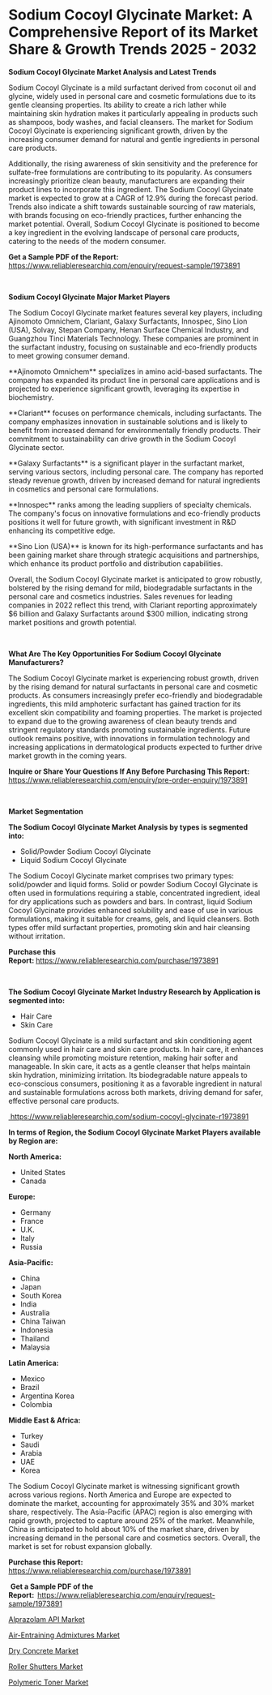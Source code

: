 <p><h1>Sodium Cocoyl Glycinate Market: A Comprehensive Report of its Market Share & Growth Trends 2025 - 2032</h1></p><p><strong>Sodium Cocoyl Glycinate Market Analysis and Latest Trends</strong></p>
<p><p>Sodium Cocoyl Glycinate is a mild surfactant derived from coconut oil and glycine, widely used in personal care and cosmetic formulations due to its gentle cleansing properties. Its ability to create a rich lather while maintaining skin hydration makes it particularly appealing in products such as shampoos, body washes, and facial cleansers. The market for Sodium Cocoyl Glycinate is experiencing significant growth, driven by the increasing consumer demand for natural and gentle ingredients in personal care products. </p><p>Additionally, the rising awareness of skin sensitivity and the preference for sulfate-free formulations are contributing to its popularity. As consumers increasingly prioritize clean beauty, manufacturers are expanding their product lines to incorporate this ingredient. The Sodium Cocoyl Glycinate market is expected to grow at a CAGR of 12.9% during the forecast period. Trends also indicate a shift towards sustainable sourcing of raw materials, with brands focusing on eco-friendly practices, further enhancing the market potential. Overall, Sodium Cocoyl Glycinate is positioned to become a key ingredient in the evolving landscape of personal care products, catering to the needs of the modern consumer.</p></p>
<p><strong>Get a Sample PDF of the Report:&nbsp;</strong> <a href="https://www.reliableresearchiq.com/enquiry/request-sample/1973891?utm_campaign=1141&utm_medium=2&utm_source=Github&utm_content=ia&utm_term=31012025&utm_id=sodium-cocoyl-glycinate">https://www.reliableresearchiq.com/enquiry/request-sample/1973891</a></p>
<p>&nbsp;</p>
<p><strong>Sodium Cocoyl Glycinate Major Market Players</strong></p>
<p><p>The Sodium Cocoyl Glycinate market features several key players, including Ajinomoto Omnichem, Clariant, Galaxy Surfactants, Innospec, Sino Lion (USA), Solvay, Stepan Company, Henan Surface Chemical Industry, and Guangzhou Tinci Materials Technology. These companies are prominent in the surfactant industry, focusing on sustainable and eco-friendly products to meet growing consumer demand.</p><p>**Ajinomoto Omnichem** specializes in amino acid-based surfactants. The company has expanded its product line in personal care applications and is projected to experience significant growth, leveraging its expertise in biochemistry.</p><p>**Clariant** focuses on performance chemicals, including surfactants. The company emphasizes innovation in sustainable solutions and is likely to benefit from increased demand for environmentally friendly products. Their commitment to sustainability can drive growth in the Sodium Cocoyl Glycinate sector.</p><p>**Galaxy Surfactants** is a significant player in the surfactant market, serving various sectors, including personal care. The company has reported steady revenue growth, driven by increased demand for natural ingredients in cosmetics and personal care formulations.</p><p>**Innospec** ranks among the leading suppliers of specialty chemicals. The company's focus on innovative formulations and eco-friendly products positions it well for future growth, with significant investment in R&D enhancing its competitive edge.</p><p>**Sino Lion (USA)** is known for its high-performance surfactants and has been gaining market share through strategic acquisitions and partnerships, which enhance its product portfolio and distribution capabilities.</p><p>Overall, the Sodium Cocoyl Glycinate market is anticipated to grow robustly, bolstered by the rising demand for mild, biodegradable surfactants in the personal care and cosmetics industries. Sales revenues for leading companies in 2022 reflect this trend, with Clariant reporting approximately $6 billion and Galaxy Surfactants around $300 million, indicating strong market positions and growth potential.</p></p>
<p>&nbsp;</p>
<p><strong>What Are The Key Opportunities For Sodium Cocoyl Glycinate Manufacturers?</strong></p>
<p><p>The Sodium Cocoyl Glycinate market is experiencing robust growth, driven by the rising demand for natural surfactants in personal care and cosmetic products. As consumers increasingly prefer eco-friendly and biodegradable ingredients, this mild amphoteric surfactant has gained traction for its excellent skin compatibility and foaming properties. The market is projected to expand due to the growing awareness of clean beauty trends and stringent regulatory standards promoting sustainable ingredients. Future outlook remains positive, with innovations in formulation technology and increasing applications in dermatological products expected to further drive market growth in the coming years.</p></p>
<p><strong>Inquire or Share Your Questions If Any Before Purchasing This Report:</strong> <a href="https://www.reliableresearchiq.com/enquiry/pre-order-enquiry/1973891?utm_campaign=1141&utm_medium=2&utm_source=Github&utm_content=ia&utm_term=31012025&utm_id=sodium-cocoyl-glycinate">https://www.reliableresearchiq.com/enquiry/pre-order-enquiry/1973891</a></p>
<p>&nbsp;</p>
<p><strong>Market Segmentation</strong></p>
<p><strong>The Sodium Cocoyl Glycinate Market Analysis by types is segmented into:</strong></p>
<p><ul><li>Solid/Powder Sodium Cocoyl Glycinate</li><li>Liquid Sodium Cocoyl Glycinate</li></ul></p>
<p><p>The Sodium Cocoyl Glycinate market comprises two primary types: solid/powder and liquid forms. Solid or powder Sodium Cocoyl Glycinate is often used in formulations requiring a stable, concentrated ingredient, ideal for dry applications such as powders and bars. In contrast, liquid Sodium Cocoyl Glycinate provides enhanced solubility and ease of use in various formulations, making it suitable for creams, gels, and liquid cleansers. Both types offer mild surfactant properties, promoting skin and hair cleansing without irritation.</p></p>
<p><strong>Purchase this Report:&nbsp;</strong><a href="https://www.reliableresearchiq.com/purchase/1973891?utm_campaign=1141&utm_medium=2&utm_source=Github&utm_content=ia&utm_term=31012025&utm_id=sodium-cocoyl-glycinate">https://www.reliableresearchiq.com/purchase/1973891</a></p>
<p>&nbsp;</p>
<p><strong>The Sodium Cocoyl Glycinate Market Industry Research by Application is segmented into:</strong></p>
<p><ul><li>Hair Care</li><li>Skin Care</li></ul></p>
<p><p>Sodium Cocoyl Glycinate is a mild surfactant and skin conditioning agent commonly used in hair care and skin care products. In hair care, it enhances cleansing while promoting moisture retention, making hair softer and manageable. In skin care, it acts as a gentle cleanser that helps maintain skin hydration, minimizing irritation. Its biodegradable nature appeals to eco-conscious consumers, positioning it as a favorable ingredient in natural and sustainable formulations across both markets, driving demand for safer, effective personal care products.</p></p>
<p><a href="https://www.reliableresearchiq.com/sodium-cocoyl-glycinate-r1973891?utm_campaign=1141&utm_medium=2&utm_source=Github&utm_content=ia&utm_term=31012025&utm_id=sodium-cocoyl-glycinate">&nbsp;https://www.reliableresearchiq.com/sodium-cocoyl-glycinate-r1973891</a></p>
<p><strong>In terms of Region, the Sodium Cocoyl Glycinate Market Players available by Region are:</strong></p>
<p>
    <p> <strong> North America: </strong>
        <ul>
            <li>United States</li>
            <li>Canada</li>
        </ul>
        </p> 
    <p> <strong> Europe: </strong>
        <ul>
            <li>Germany</li>
            <li>France</li>
            <li>U.K.</li>
            <li>Italy</li>
            <li>Russia</li>
        </ul>
        </p> 
    <p> <strong> Asia-Pacific: </strong>
        <ul>
            <li>China</li>
            <li>Japan</li>
            <li>South Korea</li>
            <li>India</li>
            <li>Australia</li>
            <li>China Taiwan</li>
            <li>Indonesia</li>
            <li>Thailand</li>
            <li>Malaysia</li>
        </ul>
        </p> 
    <p> <strong> Latin America: </strong>
        <ul>
            <li>Mexico</li>
            <li>Brazil</li>
            <li>Argentina Korea</li>
            <li>Colombia</li>
        </ul>
        </p> 
    <p> <strong> Middle East & Africa: </strong>
        <ul>
            <li>Turkey</li>
            <li>Saudi</li>
            <li>Arabia</li>
            <li>UAE</li>
            <li>Korea</li>
        </ul>
    </p>
    </p>
<p><p>The Sodium Cocoyl Glycinate market is witnessing significant growth across various regions. North America and Europe are expected to dominate the market, accounting for approximately 35% and 30% market share, respectively. The Asia-Pacific (APAC) region is also emerging with rapid growth, projected to capture around 25% of the market. Meanwhile, China is anticipated to hold about 10% of the market share, driven by increasing demand in the personal care and cosmetics sectors. Overall, the market is set for robust expansion globally.</p></p>
<p><strong>Purchase this Report: </strong><a href="https://www.reliableresearchiq.com/purchase/1973891?utm_campaign=1141&utm_medium=2&utm_source=Github&utm_content=ia&utm_term=31012025&utm_id=sodium-cocoyl-glycinate">https://www.reliableresearchiq.com/purchase/1973891</a></p>
<p>&nbsp;<strong>Get a Sample PDF of the Report:&nbsp;&nbsp;</strong><a href="https://www.reliableresearchiq.com/enquiry/request-sample/1973891?utm_campaign=1141&utm_medium=2&utm_source=Github&utm_content=ia&utm_term=31012025&utm_id=sodium-cocoyl-glycinate">https://www.reliableresearchiq.com/enquiry/request-sample/1973891</a></p>
<p><strong></strong></p>
<p><p><a href="https://www.linkedin.com/pulse/alprazolam-api-market-research-report-trends-overview-growing-bo52f?utm_campaign=1141&utm_medium=2&utm_source=Github&utm_content=ia&utm_term=31012025&utm_id=sodium-cocoyl-glycinate">Alprazolam API Market</a></p><p><a href="https://www.linkedin.com/pulse/comprehensive-examination-air-entraining-admixtures-market-5rpkf?utm_campaign=1141&utm_medium=2&utm_source=Github&utm_content=ia&utm_term=31012025&utm_id=sodium-cocoyl-glycinate">Air-Entraining Admixtures Market</a></p><p><a href="https://github.com/zupankocka/Market-Research-Report-List-1/blob/main/dry-concrete-market.md?utm_campaign=1141&utm_medium=2&utm_source=Github&utm_content=ia&utm_term=31012025&utm_id=sodium-cocoyl-glycinate">Dry Concrete Market</a></p><p><a href="https://github.com/crooneinis80/Market-Research-Report-List-1/blob/main/roller-shutters-market.md?utm_campaign=1141&utm_medium=2&utm_source=Github&utm_content=ia&utm_term=31012025&utm_id=sodium-cocoyl-glycinate">Roller Shutters Market</a></p><p><a href="https://www.linkedin.com/pulse/insightful-polymeric-toner-market-trends-growth-opportunities-pjo1f?utm_campaign=1141&utm_medium=2&utm_source=Github&utm_content=ia&utm_term=31012025&utm_id=sodium-cocoyl-glycinate">Polymeric Toner Market</a></p></p>